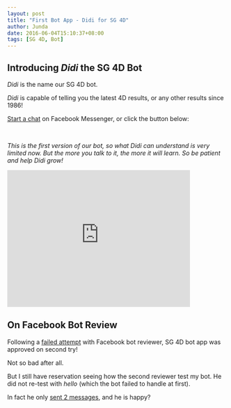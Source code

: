 ```yaml
---
layout: post
title: "First Bot App - Didi for SG 4D"
author: Junda
date: 2016-06-04T15:10:37+08:00
tags: [SG 4D, Bot]
---
```


## Introducing _Didi_ the SG 4D Bot

_Didi_ is the name our SG 4D bot.

_Didi_ is capable of telling you the latest 4D results, or any other results since 1986!

[Start a chat](https://www.messenger.com/t/sgx4d/) on Facebook Messenger, or click the button below:

<div class="fb-messengermessageus col-lg-offset-4 col-lg-4 col-md-4 col-md-offset-4"
  messenger_app_id="102125519823247"
  page_id="1080193802040060"
  color="blue"
  size="xlarge" >
</div>

<br />

<script>
  window.fbAsyncInit = function() {
    FB.init({
      appId      : '102125519823247',
      xfbml      : true,
      version    : 'v2.6'
    });
  };

  (function(d, s, id){
     var js, fjs = d.getElementsByTagName(s)[0];
     if (d.getElementById(id)) {return;}
     js = d.createElement(s); js.id = id;
     js.src = "//connect.facebook.net/en_US/sdk.js";
     fjs.parentNode.insertBefore(js, fjs);
   }(document, 'script', 'facebook-jssdk'));
</script>

_This is the first version of our bot, so what Didi can understand is very limited now. But the more you talk to it, the more it will learn. So be patient and help Didi grow!_

<iframe width="420" height="315" src="https://www.youtube.com/embed/c4T1qM_D3nY" frameborder="0" allowfullscreen></iframe>


## On Facebook Bot Review

Following a [failed attempt](/2016/05/28/here-comes-a-new-gatekeeper-facebook-messenger-bot-reviewers/) with Facebook bot reviewer, SG 4D bot app was approved on second try!

Not so bad after all.

But I still have reservation seeing how the second reviewer test my bot. He did not re-test with _hello_ (which the bot failed to handle at first).

In fact he only [sent 2 messages](/img/sg4d-bot-second-review.png), and he is happy?

